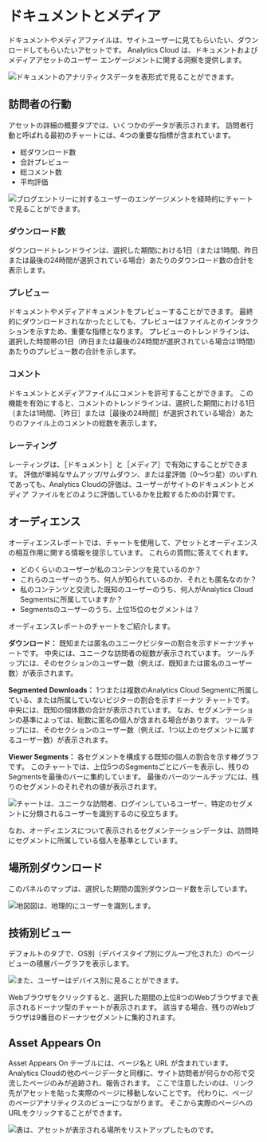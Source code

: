 # ドキュメントとメディア

ドキュメントやメディアファイルは、サイトユーザーに見てもらいたい、ダウンロードしてもらいたいアセットです。 Analytics Cloud は、ドキュメントおよびメディアアセットのユーザー エンゲージメントに関する洞察を提供します。

![ドキュメントのアナリティクスデータを表形式で見ることができます。](documents-and-media/images/01.png)

## 訪問者の行動

アセットの詳細の概要タブでは、いくつかのデータが表示されます。 訪問者行動と呼ばれる最初のチャートには、4つの重要な指標が含まれています。

* 総ダウンロード数
* 合計プレビュー
* 総コメント数
* 平均評価

![ブログエントリーに対するユーザーのエンゲージメントを経時的にチャートで見ることができます。](documents-and-media/images/02.png)

### ダウンロード数

ダウンロードトレンドラインは、選択した期間における1日（または1時間、昨日または最後の24時間が選択されている場合）あたりのダウンロード数の合計を表示します。

### プレビュー

ドキュメントやメディアドキュメントをプレビューすることができます。 最終的にダウンロードされなかったとしても、プレビューはファイルとのインタラクションを示すため、重要な指標となります。 プレビューのトレンドラインは、選択した時間帯の1日（昨日または最後の24時間が選択されている場合は1時間）あたりのプレビュー数の合計を示します。

### コメント

ドキュメントとメディアファイルにコメントを許可することができます。 この機能を有効にすると、コメントのトレンドラインは、選択した期間における1日（または1時間、［昨日］または［最後の24時間］が選択されている場合）あたりのファイル上のコメントの総数を表示します。

### レーティング

レーティングは、［ドキュメント］と［メディア］で有効にすることができます。 評価が単純なサムアップ/サムダウン、または星評価（0～5つ星）のいずれであっても、Analytics Cloudの評価は、ユーザーがサイトのドキュメントとメディア ファイルをどのように評価しているかを比較するための計算です。

## オーディエンス

オーディエンスレポートでは、チャートを使用して、アセットとオーディエンスの相互作用に関する情報を提示しています。 これらの質問に答えてくれます。

* どのくらいのユーザーが私のコンテンツを見ているのか？
* これらのユーザーのうち、何人が知られているのか、それとも匿名なのか？
* 私のコンテンツと交流した既知のユーザーのうち、何人がAnalytics Cloud Segmentsに所属していますか？
* Segmentsのユーザーのうち、上位15位のセグメントは？

オーディエンスレポートのチャートをご紹介します。

**ダウンロード：** 既知または匿名のユニークビジターの割合を示すドーナツチャートです。 中央には、ユニークな訪問者の総数が表示されています。 ツールチップには、そのセクションのユーザー数（例えば、既知または匿名のユーザー数）が表示されます。

**Segmented Downloads：** 1つまたは複数のAnalytics Cloud Segmentに所属している、または所属していないビジターの割合を示すドーナツ チャートです。 中央には、既知の個体数の合計が表示されています。 なお、セグメンテーションの基準によっては、総数に匿名の個人が含まれる場合があります。 ツールチップには、そのセクションのユーザー数（例えば、1つ以上のセグメントに属するユーザー数）が表示されます。

**Viewer Segments：** 各セグメントを構成する既知の個人の割合を示す棒グラフです。 このチャートでは、上位5つのSegmentsごとにバーを表示し、残りのSegmentsを最後のバーに集約しています。 最後のバーのツールチップには、残りのセグメントのそれぞれの値が表示されます。

![チャートは、ユニークな訪問者、ログインしているユーザー、特定のセグメントに分類されるユーザーを識別するのに役立ちます。](documents-and-media/images/03.png)

なお、オーディエンスについて表示されるセグメンテーションデータは、訪問時にセグメントに所属している個人を基準としています。

## 場所別ダウンロード

このパネルのマップは、選択した期間の国別ダウンロード数を示しています。

![地図図は、地理的にユーザーを識別します。](documents-and-media/images/04.png)

## 技術別ビュー

デフォルトのタブで、OS別（デバイスタイプ別にグループ化された）のページビューの積層バーグラフを表示します。

![また、ユーザーはデバイス別に見ることができます。](documents-and-media/images/05.png)

Webブラウザをクリックすると、選択した期間の上位8つのWebブラウザまで表示されるドーナツ型のチャートが表示されます。 該当する場合、残りのWebブラウザは9番目のドーナツセグメントに集約されます。

## Asset Appears On

Asset Appears On テーブルには、ページ名と URL が含まれています。 Analytics Cloudの他のページデータと同様に、サイト訪問者が何らかの形で交流したページのみが追跡され、報告されます。 ここで注意したいのは、リンク先がアセットを貼った実際のページに移動しないことです。 代わりに、ページのページアナリティクスのビューにつながります。 そこから実際のページへのURLをクリックすることができます。

![表は、アセットが表示される場所をリストアップしたものです。](documents-and-media/images/06.png)
